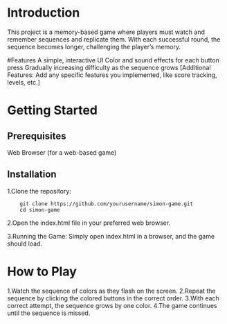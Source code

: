 # Introduction
This project is a memory-based game where players must watch and remember sequences and replicate them. With each successful round, the sequence becomes longer, challenging the player’s memory.

#Features
A simple, interactive UI
Color and sound effects for each button press
Gradually increasing difficulty as the sequence grows
[Additional Features: Add any specific features you implemented, like score tracking, levels, etc.]
# Getting Started
## Prerequisites
  Web Browser (for a web-based game)
## Installation
  1.Clone the repository:
  
        git clone https://github.com/yourusername/simon-game.git 
        cd simon-game

  2.Open the index.html file in your preferred web browser.

  3.Running the Game: Simply open index.html in a browser, and the game should load.

# How to Play
  1.Watch the sequence of colors as they flash on the screen.
  2.Repeat the sequence by clicking the colored buttons in the correct order.
  3.With each correct attempt, the sequence grows by one color.
  4.The game continues until the sequence is missed.
